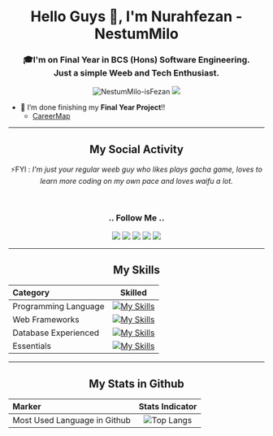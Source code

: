 
<h1 align="center">Hello Guys 👋, I'm <b>Nurahfezan - NestumMilo</b></h1>
<h3 align="center">🎓I'm on Final Year in BCS (Hons) Software Engineering.<br>Just a simple Weeb and Tech Enthusiast.</h3>

<p align="center"> 
    <img src="https://komarev.com/ghpvc/?username=NestumMilo-isFezan&label=Profile%20views&color=0e75b6&style=flat" alt="NestumMilo-isFezan" />
    <img src="https://img.shields.io/badge/University-Universiti_Malaysia_Sabah-pink?style=flat&labelColor=%23FF004D"/>
</p>

- 🔭 I’m done finishing my **Final Year Project**!!
    - [CareerMap](https://github.com/NestumMilo-isFezan/careermap-react)

<hr>
<h2 align="center">My Social Activity</h2>
<p align="center">⚡FYI : <em>I'm just your regular weeb guy who likes plays gacha game, loves to learn more coding on my own pace and loves waifu a lot.</em></p>
<br>

<div align="center">
    <h3>.. Follow Me ..</h3>
    <a href="https://www.facebook.com/nurahfezan.nordin.3/" target="_blank"><img src="https://img.shields.io/badge/Facebook-1877F2?style=for-the-badge&logo=facebook&logoColor=white" target="_blank"></a>
    <a href="https://twitter.com/nestummilo_" target="_blank"><img src="https://img.shields.io/badge/Twitter-1DA1F2?style=for-the-badge&logo=twitter&logoColor=white" target="_blank"></a>
    <a href="https://www.linkedin.com/in/nurahfezannordin-0201/" target="_blank"><img src="https://img.shields.io/badge/LinkedIn-0077B5?style=for-the-badge&logo=linkedin&logoColor=white" target="_blank"></a>
    <a href="https://github.com/NestumMilo-isFezan" target="_blank"><img src="https://img.shields.io/badge/GitHub-100000?style=for-the-badge&logo=github&logoColor=white" target="_blank"></a>
    <a href="https://instagram.com/nestummilo_" target="_blank"><img src="https://img.shields.io/badge/Instagram-E4405F?style=for-the-badge&logo=instagram&logoColor=white" target="_blank"></a>
</div>

<hr>
<h2 align="center"><b>My Skills</b></h3>
<div align="center">

|   Category             |     Skilled    |
| :---                   |     :---:      |
| Programming Language   | [![My Skills](https://skillicons.dev/icons?i=php,java,js,ts,cpp,py)](https://skillicons.dev) |
| Web Frameworks         | [![My Skills](https://skillicons.dev/icons?i=laravel,jquery,tailwind,bootstrap,react)](https://skillicons.dev) |
| Database Experienced   | [![My Skills](https://skillicons.dev/icons?i=mysql,sqlite)](https://skillicons.dev) |
| Essentials             | [![My Skills](https://skillicons.dev/icons?i=docker,figma,git,ps)](https://skillicons.dev) |

</div>
<hr>
<h2 align="center"><b>My Stats in Github</b></h2>
<div align="center">

|   Marker             |     Stats Indicator     |
| :---                   |     :---:      |
| Most Used Language in Github | ![Top Langs](https://github-readme-stats.vercel.app/api/top-langs/?username=NestumMilo-isFezan&layout=compact&theme=radical&hide_border=true) |

</div>
